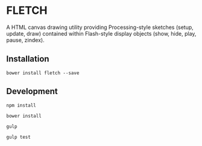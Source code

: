 # FLETCH

A HTML canvas drawing utility providing Processing-style sketches (setup, update, draw) contained within Flash-style display objects (show, hide, play, pause, zindex).

## Installation

    bower install fletch --save
    
## Development

    npm install
    
    bower install
    
    gulp
    
    gulp test
